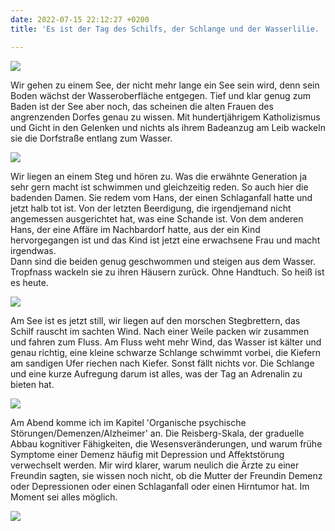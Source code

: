 ```yaml
---
date: 2022-07-15 22:12:27 +0200
title: 'Es ist der Tag des Schilfs, der Schlange und der Wasserlilie. '

---
```

![](/uploads/schilf-1.jpg)

Wir gehen zu einem See, der nicht mehr lange ein See sein wird, denn sein Boden wächst der Wasseroberfläche entgegen. Tief und klar genug zum Baden ist der See aber noch, das scheinen die alten Frauen des angrenzenden Dorfes genau zu wissen. Mit hundertjährigem Katholizismus und Gicht in den Gelenken und nichts als ihrem Badeanzug am Leib wackeln sie die Dorfstraße entlang zum Wasser.

![](/uploads/wasserlilie.jpg)

Wir liegen an einem Steg und hören zu. Was die erwähnte Generation ja sehr gern macht ist schwimmen und gleichzeitig reden.  So auch hier die badenden Damen. Sie redem vom Hans, der einen Schlaganfall hatte und jetzt halb tot ist. Von der letzten Beerdigung, die irgendjemand nicht angemessen ausgerichtet hat, was eine Schande ist. Von dem anderen Hans, der eine Affäre im Nachbardorf hatte, aus der ein Kind hervorgegangen ist und das Kind ist jetzt eine erwachsene Frau und macht irgendwas.  
Dann sind die beiden genug geschwommen und steigen aus dem Wasser. Tropfnass wackeln sie zu ihren Häusern zurück. Ohne Handtuch. So heiß ist es heute.

![](/uploads/isar-2.jpg)

Am See ist es jetzt still, wir liegen auf den morschen Stegbrettern, das Schilf rauscht im sachten Wind. Nach einer Weile packen wir zusammen und fahren zum Fluss. Am Fluss weht mehr Wind, das Wasser ist kälter und genau richtig, eine kleine schwarze Schlange schwimmt vorbei, die Kiefern am sandigen Ufer riechen nach Kiefer. Sonst fällt nichts vor. Die Schlange und eine kurze Aufregung darum ist alles, was der Tag an Adrenalin zu bieten hat.

![](/uploads/wasser-fusse.jpg)

Am Abend komme ich im Kapitel 'Organische psychische Störungen/Demenzen/Alzheimer' an. Die Reisberg-Skala, der graduelle Abbau kognitiver Fähigkeiten, die Wesensveränderungen, und warum frühe Symptome einer Demenz häufig mit Depression und Affektstörung verwechselt werden. Mir wird klarer, warum neulich die Ärzte zu einer Freundin sagten, sie wissen noch nicht, ob die Mutter der Freundin Demenz oder Depressionen oder einen Schlaganfall oder einen Hirntumor hat. Im Moment sei alles möglich.

![](/uploads/wasser-isar-1.jpg)